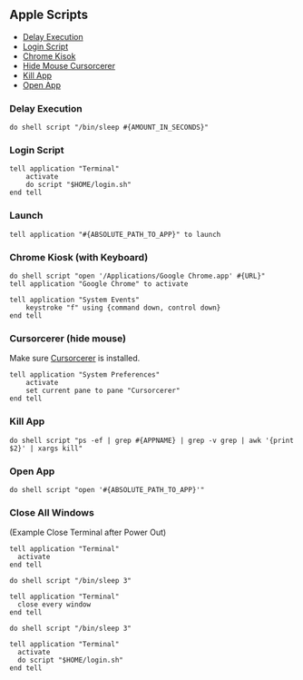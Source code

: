 ## Apple Scripts
  * [Delay Execution](#apple-scripts_delay-execution)
  * [Login Script](#apple-scripts_login-script)
  * [Chrome Kisok](#apple-scripts_chrome-kiosk-with-keyboard)
  * [Hide Mouse Cursorcerer](#apple-scripts_cursorcerer-hide-mouse)
  * [Kill App](#apple-scripts_kill-app)
  * [Open App](#apple-scripts_open-app)



### Delay Execution
```applescript
do shell script "/bin/sleep #{AMOUNT_IN_SECONDS}"
```
### Login Script
```applescript
tell application "Terminal"
	activate
	do script "$HOME/login.sh"
end tell
```
### Launch
```applescript
tell application "#{ABSOLUTE_PATH_TO_APP}" to launch
```
### Chrome Kiosk (with Keyboard)
```applescript
do shell script "open '/Applications/Google Chrome.app' #{URL}"
tell application "Google Chrome" to activate

tell application "System Events"
	keystroke "f" using {command down, control down}
end tell
```
### Cursorcerer (hide mouse)
Make sure [Cursorcerer](http://doomlaser.com/cursorcerer-hide-your-cursor-at-will/) is installed.
```applescript
tell application "System Preferences"
	activate
	set current pane to pane "Cursorcerer"
end tell
```
### Kill App
```applescript
do shell script "ps -ef | grep #{APPNAME} | grep -v grep | awk '{print $2}' | xargs kill"
```
### Open App
```applescript
do shell script "open '#{ABSOLUTE_PATH_TO_APP}'"
```

### Close All Windows
(Example Close Terminal after Power Out)
```applescript
tell application "Terminal"
  activate
end tell

do shell script "/bin/sleep 3"

tell application "Terminal"
  close every window
end tell

do shell script "/bin/sleep 3"

tell application "Terminal"
  activate
  do script "$HOME/login.sh"
end tell
```